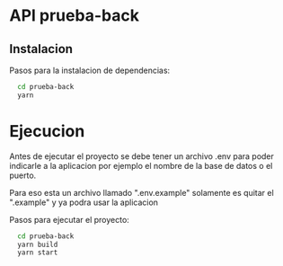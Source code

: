# API prueba-back

## Instalacion

Pasos para la instalacion de dependencias:

```bash
  cd prueba-back
  yarn
```

# Ejecucion

Antes de ejecutar el proyecto se debe tener un archivo .env para poder indicarle a la aplicacion por ejemplo el nombre de la base de datos o el puerto.

Para eso esta un archivo llamado ".env.example" solamente es quitar el ".example" y ya podra usar la aplicacion

Pasos para ejecutar el proyecto:

```bash
  cd prueba-back
  yarn build
  yarn start
```
